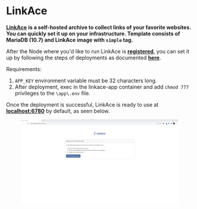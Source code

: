 # LinkAce

[**LinkAce**](https://github.com/Kovah/LinkAce/) **is a self-hosted archive to collect links of your favorite websites. You can quickly set it up on your infrastructure. Template consists of MariaDB (10.7) and LinkAce image with `simple` tag.**&#x20;

After the Node where you'd like to run LinkAce is [**registered**](../../docs/tutorials/register-your-node.md), you can set it up by following the steps of deployments as documented [**here**](../../docs/tutorials/deploy-your-product.md).

Requirements:

1. `APP_KEY` environment variable must be 32 characters long.
2. After deployment, exec in the linkace-app container and add `chmod 777` privileges to the `\app\.env` file.

Once the deployment is successful, LinkAce is ready to use at [**localhost:6780**](http://localhost:6780/) by default, as seen below.

<figure><img src="../../.gitbook/assets/dyrector-io-linkace-setup-01.png" alt=""><figcaption></figcaption></figure>
